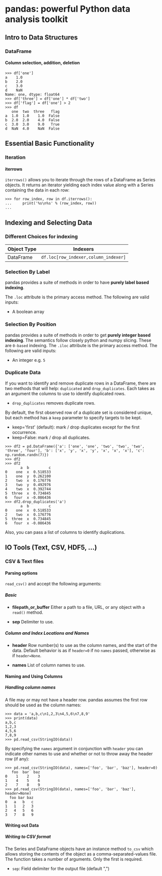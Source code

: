# pandas: powerful Python data analysis toolkit
## Intro to Data Structures
### DataFrame
#### Column selection, addition, deletion
```
>>> df['one']
a    1.0
b    2.0
c    3.0
d    NaN
Name: one, dtype: float64
>>> df['three'] = df['one'] * df['two']
>>> df['flag'] = df['one'] > 2
>>> df
   one  two  three   flag
a  1.0  1.0    1.0  False
b  2.0  2.0    4.0  False
c  3.0  3.0    9.0   True
d  NaN  4.0    NaN  False
```

## Essential Basic Functionality
### Iteration
#### iterrows
`iterrows()` allows you to iterate through the rows of a DataFrame as Series objects. It returns an iterator yielding each index value along with a Series containing the data in each row:
```
>>> for row_index, row in df.iterrows():
...     print('%s\n%s' % (row_index, row))
...
```

## Indexing and Selecting Data
### Different Choices for indexing

Object Type | Indexers
------------ | -------------
DataFrame | `df.loc[row_indexer,column_indexer]`

### Selection By Label
pandas provides a suite of methods in order to have **purely label based indexing**.

The `.loc` attribute is the primary access method. The following are valid inputs:
- A boolean array

### Selection By Position
pandas provides a suite of methods in order to get **purely integer based indexing**. The semantics follow closely python and numpy slicing. These are `0-based` indexing.
The `.iloc` attribute is the primary access method. The following are valid inputs:
- An integer e.g. `5`

### Duplicate Data
If you want to identify and remove duplicate rows in a DataFrame, there are two methods that will help: `duplicated` and `drop_duplicates`. Each takes as an argument the columns to use to identify duplicated rows.
- `drop_duplicates` removes duplicate rows.

By default, the first observed row of a duplicate set is considered unique, but each method has a `keep` parameter to specify targets to be kept.
- keep='first' (default): mark / drop duplicates except for the first occurrence.
- keep=False: mark / drop all duplicates.

```
>>> df2 = pd.DataFrame({'a': ['one', 'one', 'two', 'two', 'two', 'three', 'four'], 'b': ['x', 'y', 'x', 'y', 'x', 'x', 'x'], 'c': np.random.randn(7)})
>>> df2
>>> df2
       a  b         c
0    one  x  0.518533
1    one  y  0.262100
2    two  x  0.176776
3    two  y  0.492976
4    two  x  0.392744
5  three  x  0.734845
6   four  x -0.086436
>>> df2.drop_duplicates('a')
       a  b         c
0    one  x  0.518533
2    two  x  0.176776
5  three  x  0.734845
6   four  x -0.086436
```
Also, you can pass a list of columns to identify duplications.

## IO Tools (Text, CSV, HDF5, ...)
### CSV & Text files
#### Parsing options
`read_csv()` and accept the following arguments:
##### Basic

- **filepath_or_buffer**
  Either a path to a file, URL, or any object with a `read()` method.

- **sep**
  Delimiter to use.

##### Column and Index Locations and Names

- **header**
  Row number(s) to use as the column names, and the start of the data. Default behavior is as if `header=0` if no `names` passed, otherwise as if `header=None`.

- **names**
  List of column names to use.

#### Naming and Using Columns
##### Handling column names
A file may or may not have a header row. pandas assumes the first row should be used as the column names:
```
>>> data = 'a,b,c\n1,2,3\n4,5,6\n7,8,9'
>>> print(data)
a,b,c
1,2,3
4,5,6
7,8,9
>>> pd.read_csv(StringIO(data))
```
By specifying the `names` argument in conjunction with `header` you can indicate other names to use and whether or not to throw away the header row (if any):
```
>>> pd.read_csv(StringIO(data), names=['foo', 'bar', 'baz'], header=0)
   foo  bar  baz
0    1    2    3
1    4    5    6
2    7    8    9
>>> pd.read_csv(StringIO(data), names=['foo', 'bar', 'baz'], header=None)
  foo bar baz
0   a   b   c
1   1   2   3
2   4   5   6
3   7   8   9
```

#### Writing out Data
##### Writing to CSV format
The Series and DataFrame objects have an instance method `to_csv` which allows storing the contents of the object as a comma-separated-values file. The function takes a number of arguments. Only the first is required.

- `sep`: Field delimiter for the output file (default ",")
